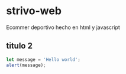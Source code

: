 # strivo-web
Ecommer deportivo hecho en html y javascript

## titulo 2

```javascript
let message = 'Hello world';
alert(message);
```